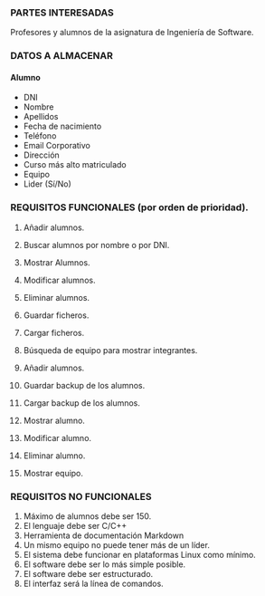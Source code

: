### PARTES INTERESADAS

Profesores y alumnos de la asignatura de Ingeniería de Software.

### DATOS A ALMACENAR

#### Alumno

>
  * DNI
  * Nombre
  * Apellidos
  * Fecha de nacimiento
  * Teléfono
  * Email Corporativo
  * Dirección
  * Curso más alto matriculado
  * Equipo
  * Lider (Sí/No)

### REQUISITOS FUNCIONALES (por orden de prioridad).

>
1. Añadir alumnos.
2. Buscar alumnos por nombre o por DNI.
3. Mostrar Alumnos.
4. Modificar alumnos.
5. Eliminar alumnos.
6. Guardar ficheros.
7. Cargar ficheros.
8. Búsqueda de equipo para mostrar integrantes.

1. Añadir alumnos.
2. Guardar backup de los alumnos.
3. Cargar backup de los alumnos.
4. Mostrar alumno.
5. Modificar alumno.
6. Eliminar alumno.
7. Mostrar equipo.

### REQUISITOS NO FUNCIONALES

>
1. Máximo de alumnos debe ser 150.
2. El lenguaje debe ser C/C++
3. Herramienta de documentación Markdown
4. Un mismo equipo no puede tener más de un líder.
5. El sistema debe funcionar en plataformas Linux como mínimo.
6. El software debe ser lo más simple posible.
7. El software debe ser estructurado.
8. El interfaz será la línea de comandos.





